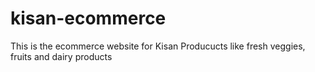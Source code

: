 # kisan-ecommerce

This is the ecommerce website for Kisan Producucts like fresh veggies, fruits and dairy products